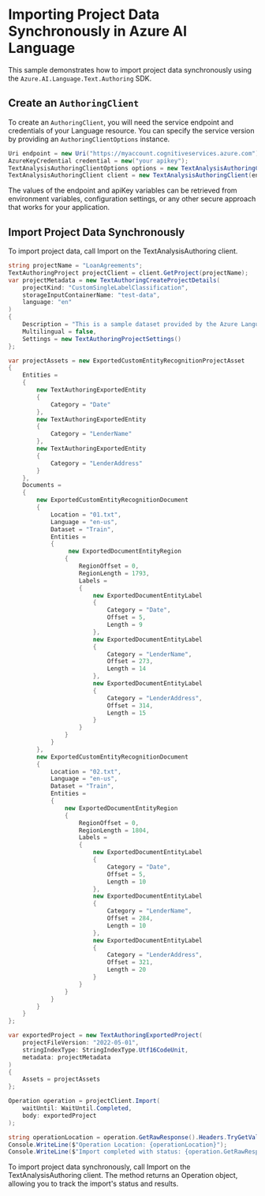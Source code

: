 # Importing Project Data Synchronously in Azure AI Language

This sample demonstrates how to import project data synchronously using the `Azure.AI.Language.Text.Authoring` SDK.

## Create an `AuthoringClient`

To create an `AuthoringClient`, you will need the service endpoint and credentials of your Language resource. You can specify the service version by providing an `AuthoringClientOptions` instance.

```C# Snippet:CreateTextAuthoringClientForSpecificApiVersion
Uri endpoint = new Uri("https://myaccount.cognitiveservices.azure.com");
AzureKeyCredential credential = new("your apikey");
TextAnalysisAuthoringClientOptions options = new TextAnalysisAuthoringClientOptions(TextAnalysisAuthoringClientOptions.ServiceVersion.V2024_11_15_Preview);
TextAnalysisAuthoringClient client = new TextAnalysisAuthoringClient(endpoint, credential, options);
```

The values of the endpoint and apiKey variables can be retrieved from environment variables, configuration settings, or any other secure approach that works for your application.

## Import Project Data Synchronously

To import project data, call Import on the TextAnalysisAuthoring client.

```C# Snippet:Sample2_TextAuthoring_Import
string projectName = "LoanAgreements";
TextAuthoringProject projectClient = client.GetProject(projectName);
var projectMetadata = new TextAuthoringCreateProjectDetails(
    projectKind: "CustomSingleLabelClassification",
    storageInputContainerName: "test-data",
    language: "en"
)
{
    Description = "This is a sample dataset provided by the Azure Language service team to help users get started with Custom named entity recognition. The provided sample dataset contains 20 loan agreements drawn up between two entities.",
    Multilingual = false,
    Settings = new TextAuthoringProjectSettings()
};

var projectAssets = new ExportedCustomEntityRecognitionProjectAsset
{
    Entities =
    {
        new TextAuthoringExportedEntity
        {
            Category = "Date"
        },
        new TextAuthoringExportedEntity
        {
            Category = "LenderName"
        },
        new TextAuthoringExportedEntity
        {
            Category = "LenderAddress"
        }
    },
    Documents =
    {
        new ExportedCustomEntityRecognitionDocument
        {
            Location = "01.txt",
            Language = "en-us",
            Dataset = "Train",
            Entities =
            {
                 new ExportedDocumentEntityRegion
                {
                    RegionOffset = 0,
                    RegionLength = 1793,
                    Labels =
                    {
                        new ExportedDocumentEntityLabel
                        {
                            Category = "Date",
                            Offset = 5,
                            Length = 9
                        },
                        new ExportedDocumentEntityLabel
                        {
                            Category = "LenderName",
                            Offset = 273,
                            Length = 14
                        },
                        new ExportedDocumentEntityLabel
                        {
                            Category = "LenderAddress",
                            Offset = 314,
                            Length = 15
                        }
                    }
                }
            }
        },
        new ExportedCustomEntityRecognitionDocument
        {
            Location = "02.txt",
            Language = "en-us",
            Dataset = "Train",
            Entities =
            {
                new ExportedDocumentEntityRegion
                {
                    RegionOffset = 0,
                    RegionLength = 1804,
                    Labels =
                    {
                        new ExportedDocumentEntityLabel
                        {
                            Category = "Date",
                            Offset = 5,
                            Length = 10
                        },
                        new ExportedDocumentEntityLabel
                        {
                            Category = "LenderName",
                            Offset = 284,
                            Length = 10
                        },
                        new ExportedDocumentEntityLabel
                        {
                            Category = "LenderAddress",
                            Offset = 321,
                            Length = 20
                        }
                    }
                }
            }
        }
    }
};

var exportedProject = new TextAuthoringExportedProject(
    projectFileVersion: "2022-05-01",
    stringIndexType: StringIndexType.Utf16CodeUnit,
    metadata: projectMetadata
)
{
    Assets = projectAssets
};

Operation operation = projectClient.Import(
    waitUntil: WaitUntil.Completed,
    body: exportedProject
);

string operationLocation = operation.GetRawResponse().Headers.TryGetValue("operation-location", out var location) ? location : null;
Console.WriteLine($"Operation Location: {operationLocation}");
Console.WriteLine($"Import completed with status: {operation.GetRawResponse().Status}");
```

To import project data synchronously, call Import on the TextAnalysisAuthoring client. The method returns an Operation object, allowing you to track the import's status and results.
